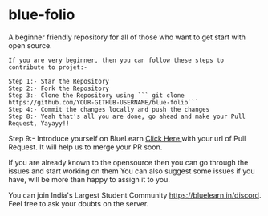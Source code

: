 # blue-folio
A beginner friendly repository for all of those who want to get start with open source.
```
If you are very beginner, then you can follow these steps to contribute to projet:-

Step 1:- Star the Repository
Step 2:- Fork the Repository
Step 3:- Clone the Repository using ``` git clone https://github.com/YOUR-GITHUB-USERNAME/blue-folio```
Step 4:- Commit the changes locally and push the changes
Step 8:- Yeah that's all you are done, go ahead and make your Pull Request, Yayayy!!
```
Step 9:- Introduce yourself on BlueLearn [Click Here ](https://discord.gg/PwCHg2Gn)with your url of Pull Request. It will help us to merge your PR soon.

If you are already known to the opensource then you can go through the issues and start working on them
You can also suggest some issues if you have, will be more than happy to assign it to you.

You can join India's Largest Student Community https://bluelearn.in/discord. 
Feel free to ask your doubts on the server.
